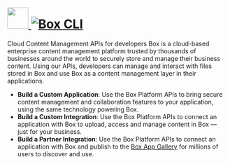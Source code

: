 # [<img src="https://cdn.jsdelivr.net/gh/AdmiringWorm/chocolatey-packages@19c4e51a2be54f917c2c61d69d806a3e647d49f4/icons/boxcli.png" height="48" width="48" /> ![Box CLI](https://img.shields.io/chocolatey/v/boxcli.svg?label=Box%20CLI&style=for-the-badge)](https://chocolatey.org/packages/boxcli)

Cloud Content Management APIs for developers
Box is a cloud-based enterprise content management platform trusted by thousands of businesses around the world to securely store and manage their business content. Using our APIs, developers can manage and interact with files stored in Box and use Box as a content management layer in their applications.

- **Build a Custom Application**: Use the Box Platform APIs to bring secure content management and collaboration features to your application, using the same technology powering Box.
- **Build a Custom Integration**: Use the Box Platform APIs to connect an application with Box to upload, access and manage content in Box — just for your business.
- **Build a Partner Integration**: Use the Box Platform APIs to connect an application with Box and publish to the [Box App Gallery](https://cloud.app.box.com/apps) for millions of users to discover and use.
